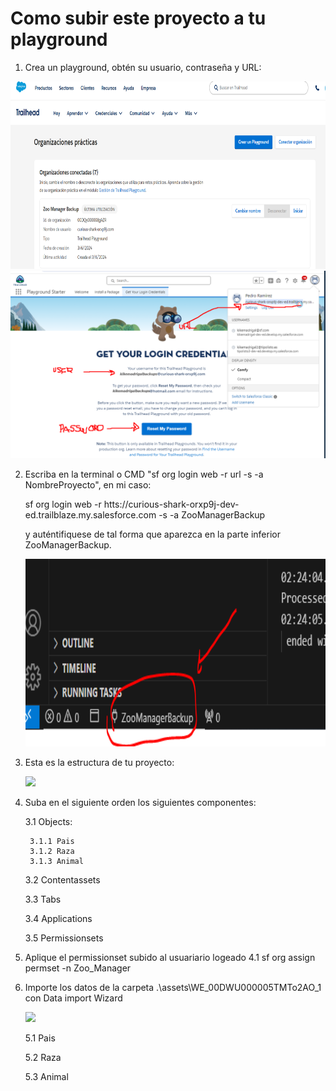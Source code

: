 # Como subir este proyecto a tu playground

1. Crea un playground, obtén su usuario, contraseña y URL:

<img src="assets\instructions1.PNG" height="300px"/>

<img src="assets\instructions2.png" height="300px"/>



2. Escriba en la terminal o CMD "sf org login web -r url -s -a NombreProyecto", en mi caso:

   sf org login web -r htts://curious-shark-orxp9j-dev-ed.trailblaze.my.salesforce.com -s -a ZooManagerBackup

   y auténtifiquese de tal forma que aparezca en la parte inferior ZooManagerBackup.

   <img src="assets\instructions3.PNG" height="300px"/>

3. Esta es la estructura de tu proyecto:

   <img src="assets\schema.PNG" height="300px"/>

4. Suba en el siguiente orden los siguientes componentes:
   
    3.1 Objects:

        3.1.1 Pais
        3.1.2 Raza
        3.1.3 Animal

    3.2 Contentassets


    3.3 Tabs

    3.4 Applications

    3.5 Permissionsets

4. Aplique el permissionset subido al usuariario logeado
   4.1 sf org assign permset -n Zoo_Manager 

5. Importe los datos de la carpeta .\assets\WE_00DWU000005TMTo2AO_1
   con Data import Wizard

   <img src="assets\instructions4.PNG" height="300px"/>

    5.1 Pais

    5.2 Raza

    5.3 Animal 
